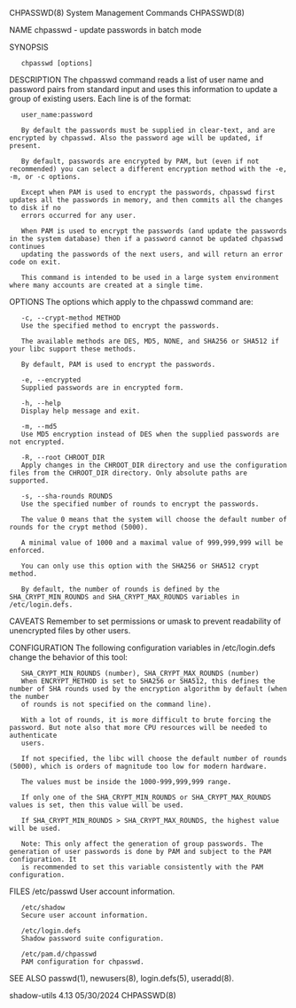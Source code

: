 CHPASSWD(8)							  System Management Commands							   CHPASSWD(8)

NAME
       chpasswd - update passwords in batch mode

SYNOPSIS

       chpasswd [options]

DESCRIPTION
       The chpasswd command reads a list of user name and password pairs from standard input and uses this information to update a group of existing users.
       Each line is of the format:

       user_name:password

       By default the passwords must be supplied in clear-text, and are encrypted by chpasswd. Also the password age will be updated, if present.

       By default, passwords are encrypted by PAM, but (even if not recommended) you can select a different encryption method with the -e, -m, or -c options.

       Except when PAM is used to encrypt the passwords, chpasswd first updates all the passwords in memory, and then commits all the changes to disk if no
       errors occurred for any user.

       When PAM is used to encrypt the passwords (and update the passwords in the system database) then if a password cannot be updated chpasswd continues
       updating the passwords of the next users, and will return an error code on exit.

       This command is intended to be used in a large system environment where many accounts are created at a single time.

OPTIONS
       The options which apply to the chpasswd command are:

       -c, --crypt-method METHOD
	   Use the specified method to encrypt the passwords.

	   The available methods are DES, MD5, NONE, and SHA256 or SHA512 if your libc support these methods.

	   By default, PAM is used to encrypt the passwords.

       -e, --encrypted
	   Supplied passwords are in encrypted form.

       -h, --help
	   Display help message and exit.

       -m, --md5
	   Use MD5 encryption instead of DES when the supplied passwords are not encrypted.

       -R, --root CHROOT_DIR
	   Apply changes in the CHROOT_DIR directory and use the configuration files from the CHROOT_DIR directory. Only absolute paths are supported.

       -s, --sha-rounds ROUNDS
	   Use the specified number of rounds to encrypt the passwords.

	   The value 0 means that the system will choose the default number of rounds for the crypt method (5000).

	   A minimal value of 1000 and a maximal value of 999,999,999 will be enforced.

	   You can only use this option with the SHA256 or SHA512 crypt method.

	   By default, the number of rounds is defined by the SHA_CRYPT_MIN_ROUNDS and SHA_CRYPT_MAX_ROUNDS variables in /etc/login.defs.

CAVEATS
       Remember to set permissions or umask to prevent readability of unencrypted files by other users.

CONFIGURATION
       The following configuration variables in /etc/login.defs change the behavior of this tool:

       SHA_CRYPT_MIN_ROUNDS (number), SHA_CRYPT_MAX_ROUNDS (number)
	   When ENCRYPT_METHOD is set to SHA256 or SHA512, this defines the number of SHA rounds used by the encryption algorithm by default (when the number
	   of rounds is not specified on the command line).

	   With a lot of rounds, it is more difficult to brute forcing the password. But note also that more CPU resources will be needed to authenticate
	   users.

	   If not specified, the libc will choose the default number of rounds (5000), which is orders of magnitude too low for modern hardware.

	   The values must be inside the 1000-999,999,999 range.

	   If only one of the SHA_CRYPT_MIN_ROUNDS or SHA_CRYPT_MAX_ROUNDS values is set, then this value will be used.

	   If SHA_CRYPT_MIN_ROUNDS > SHA_CRYPT_MAX_ROUNDS, the highest value will be used.

	   Note: This only affect the generation of group passwords. The generation of user passwords is done by PAM and subject to the PAM configuration. It
	   is recommended to set this variable consistently with the PAM configuration.

FILES
       /etc/passwd
	   User account information.

       /etc/shadow
	   Secure user account information.

       /etc/login.defs
	   Shadow password suite configuration.

       /etc/pam.d/chpasswd
	   PAM configuration for chpasswd.

SEE ALSO
       passwd(1), newusers(8), login.defs(5), useradd(8).

shadow-utils 4.13							  05/30/2024								   CHPASSWD(8)
